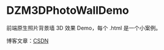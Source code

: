 # DZM3DPhotoWallDemo

前端原生照片背景墙 3D 效果 Demo，每个 .html 是一个小案例。

博客文章：[CSDN](https://blog.csdn.net/zz00008888/article/details/135228574)
